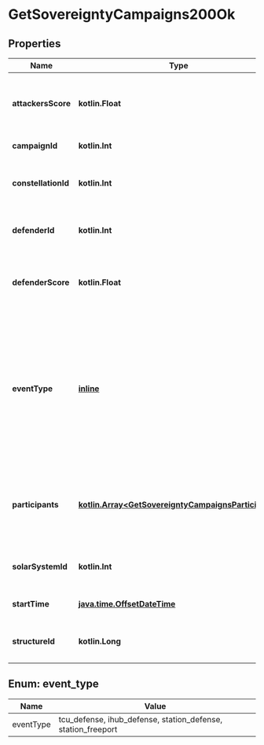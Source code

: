 
# GetSovereigntyCampaigns200Ok

## Properties
Name | Type | Description | Notes
------------ | ------------- | ------------- | -------------
**attackersScore** | **kotlin.Float** | Score for all attacking parties, only present in Defense Events.  |  [optional]
**campaignId** | **kotlin.Int** | Unique ID for this campaign. | 
**constellationId** | **kotlin.Int** | The constellation in which the campaign will take place.  | 
**defenderId** | **kotlin.Int** | Defending alliance, only present in Defense Events  |  [optional]
**defenderScore** | **kotlin.Float** | Score for the defending alliance, only present in Defense Events.  |  [optional]
**eventType** | [**inline**](#EventTypeEnum) | Type of event this campaign is for. tcu_defense, ihub_defense and station_defense are referred to as \&quot;Defense Events\&quot;, station_freeport as \&quot;Freeport Events\&quot;.  | 
**participants** | [**kotlin.Array&lt;GetSovereigntyCampaignsParticipant&gt;**](GetSovereigntyCampaignsParticipant.md) | Alliance participating and their respective scores, only present in Freeport Events.  |  [optional]
**solarSystemId** | **kotlin.Int** | The solar system the structure is located in.  | 
**startTime** | [**java.time.OffsetDateTime**](java.time.OffsetDateTime.md) | Time the event is scheduled to start.  | 
**structureId** | **kotlin.Long** | The structure item ID that is related to this campaign.  | 


<a name="EventTypeEnum"></a>
## Enum: event_type
Name | Value
---- | -----
eventType | tcu_defense, ihub_defense, station_defense, station_freeport



